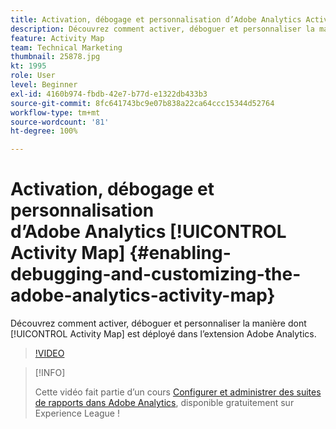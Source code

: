 ```yaml
---
title: Activation, débogage et personnalisation d’Adobe Analytics Activity Map
description: Découvrez comment activer, déboguer et personnaliser la manière dont Activity Map est déployé dans l’extension Adobe Analytics.
feature: Activity Map
team: Technical Marketing
thumbnail: 25878.jpg
kt: 1995
role: User
level: Beginner
exl-id: 4160b974-fbdb-42e7-b77d-e1322db433b3
source-git-commit: 8fc641743bc9e07b838a22ca64ccc15344d52764
workflow-type: tm+mt
source-wordcount: '81'
ht-degree: 100%

---
```


# Activation, débogage et personnalisation d’Adobe Analytics [!UICONTROL Activity Map] {#enabling-debugging-and-customizing-the-adobe-analytics-activity-map}

Découvrez comment activer, déboguer et personnaliser la manière dont [!UICONTROL Activity Map] est déployé dans l’extension Adobe Analytics.

>[!VIDEO](https://video.tv.adobe.com/v/25878?quality=12&learn=on)

>[!INFO]
>
> Cette vidéo fait partie d’un cours [Configurer et administrer des suites de rapports dans Adobe Analytics](https://experienceleague.adobe.com/?recommended=Analytics-A-1-2021.1.administration), disponible gratuitement sur Experience League !